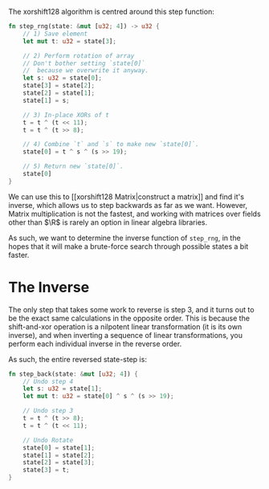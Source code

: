 The xorshift128 algorithm is centred around this step function:
```rust
fn step_rng(state: &mut [u32; 4]) -> u32 {
    // 1) Save element
    let mut t: u32 = state[3];

    // 2) Perform rotation of array
    // Don't bother setting `state[0]` 
    //  because we overwrite it anyway.
    let s: u32 = state[0];
    state[3] = state[2];
    state[2] = state[1];
    state[1] = s;

    // 3) In-place XORs of t
    t = t ^ (t << 11);
    t = t ^ (t >> 8);

    // 4) Combine `t` and `s` to make new `state[0]`.
    state[0] = t ^ s ^ (s >> 19);

    // 5) Return new `state[0]`.
    state[0]
}
```

We can use this to [[xorshift128 Matrix|construct a matrix]] and find it's inverse, which allows us to step backwards as far as we want. However, Matrix multiplication is not the fastest, and working with matrices over fields other than $\R$ is rarely an option in linear algebra libraries.

As such, we want to determine the inverse function of `step_rng`, in the hopes that it will make a brute-force search through possible states a bit faster.

# The Inverse
The only step that takes some work to reverse is step 3, and it turns out to be the exact same calculations in the opposite order. This is because the shift-and-xor operation is a nilpotent linear transformation (it is its own inverse), and when inverting a sequence of linear transformations, you perform each individual inverse in the reverse order.

As such, the entire reversed state-step is:
```rust
fn step_back(state: &mut [u32; 4]) {
    // Undo step 4
    let s: u32 = state[1];
    let mut t: u32 = state[0] ^ s ^ (s >> 19);

    // Undo step 3
    t = t ^ (t >> 8);
    t = t ^ (t << 11);

    // Undo Rotate
    state[0] = state[1];
    state[1] = state[2];
    state[2] = state[3];
    state[3] = t;
}
```